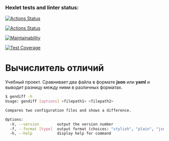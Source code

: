### Hexlet tests and linter status:
[![Actions Status](https://github.com/TamaDa212/frontend-project-46/actions/workflows/hexlet-check.yml/badge.svg)](https://github.com/TamaDa212/frontend-project-46/actions)

[![Actions Status](https://github.com/TamaDa212/frontend-project-46/actions/workflows/node-check.yml/badge.svg)](https://github.com/TamaDa212/frontend-project-46/actions)

[![Maintainability](https://api.codeclimate.com/v1/badges/c0078dcdf12489a7339c/maintainability)](https://codeclimate.com/github/TamaDa212/frontend-project-46/maintainability)

[![Test Coverage](https://api.codeclimate.com/v1/badges/c0078dcdf12489a7339c/test_coverage)](https://codeclimate.com/github/TamaDa212/frontend-project-46/test_coverage)

# Вычислитель отличий
Учебный проект. Сравнивает два файла в формате **json** или **yaml** и выводит разницу между ними в различных форматах.
``` bash
$ gendiff -h
Usage: gendiff [options] <filepath1> <filepath2>

Compares two configuration files and shows a difference.

Options:
  -V, --version        output the version number
  -f, --format [type]  output format (choices: "stylish", "plain", "json")
  -h, --help           display help for command
```